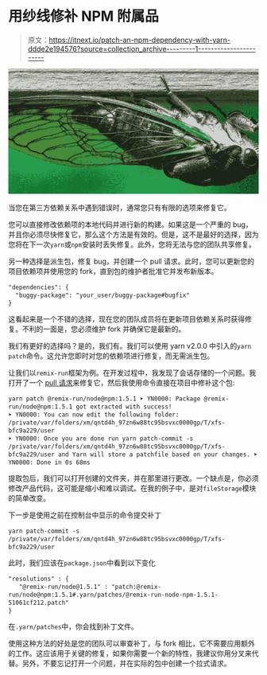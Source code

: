 # 用纱线修补 NPM 附属品

> 原文：<https://itnext.io/patch-an-npm-dependency-with-yarn-ddde2e194576?source=collection_archive---------1----------------------->

![](img/1686d623a2dcb20251e0e92d95efa0f4.png)

当您在第三方依赖关系中遇到错误时，通常您只有有限的选项来修复它。

您可以直接修改依赖项的本地代码并进行新的构建。如果这是一个严重的 bug，并且你必须尽快修复它，那么这个方法是有效的。但是，这不是最好的选择，因为您将在下一次`yarn`或`npm`安装时丢失修复。此外，您将无法与您的团队共享修复。

另一种选择是派生包，修复 bug，并创建一个 pull 请求。此时，您可以更新您的项目依赖项并使用您的 fork，直到包的维护者批准它并发布新版本。

```
"dependencies": {
  "buggy-package": "your_user/buggy-package#bugfix"
}
```

这看起来是一个不错的选择，现在您的团队成员将在更新项目依赖关系时获得修复。不利的一面是，您必须维护 fork 并确保它是最新的。

我们有更好的选择吗？是的，我们有。我们可以使用 yarn v2.0.0 中引入的`yarn patch`命令。这允许您即时对您的依赖项进行修复，而无需派生包。

让我们以`remix-run`框架为例。在开发过程中，我发现了会话存储的一个问题。我打开了一个 [pull 请求](https://github.com/remix-run/remix/pull/3113)来修复它，然后我使用命令直接在项目中修补这个包:

```
yarn patch @remix-run/node@npm:1.5.1 ➤ YN0000: Package @remix-run/node@npm:1.5.1 got extracted with success! 
➤ YN0000: You can now edit the following folder: /private/var/folders/xm/qntd4h_97zn6w88tc95bsvxc0000gp/T/xfs-bfc9a229/user 
➤ YN0000: Once you are done run yarn patch-commit -s /private/var/folders/xm/qntd4h_97zn6w88tc95bsvxc0000gp/T/xfs-bfc9a229/user and Yarn will store a patchfile based on your changes. ➤ YN0000: Done in 0s 68ms
```

提取包后，我们可以打开创建的文件夹，并在那里进行更改。一个缺点是，你必须修改产品代码，这可能是缩小和难以调试。在我的例子中，是对`fileStorage`模块的简单改变。

下一步是使用之前在控制台中显示的命令提交补丁

```
yarn patch-commit -s /private/var/folders/xm/qntd4h_97zn6w88tc95bsvxc0000gp/T/xfs-bfc9a229/user
```

此时，我们应该在`package.json`中看到以下变化

```
"resolutions" : { 
   "@remix-run/node@1.5.1" : "patch:@remix-      run/node@npm:1.5.1#.yarn/patches/@remix-run-node-npm-1.5.1-51061cf212.patch" 
}
```

在`.yarn/patches`中，你会找到补丁文件。

使用这种方法的好处是您的团队可以审查补丁，与 fork 相比，它不需要应用额外的工作。这应该用于关键的修复，如果你需要一个新的特性，我建议你用分叉来代替。另外，不要忘记打开一个问题，并在实际的包中创建一个拉式请求。